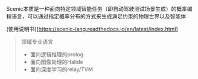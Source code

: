 

Scenic本质是一种面向特定领域智能任务（即自动驾驶测试场景生成）的概率编程语言，可以通过指定概率分布的方式来生成满足约束的物理世界以及智能体

(使用说明书)[https://scenic-lang.readthedocs.io/en/latest/index.html]

> 领域专业语言
> + 面向逻辑推理的prolog
> + 面向图像处理的Halide
> + 面向深度学习的relay/TVM

